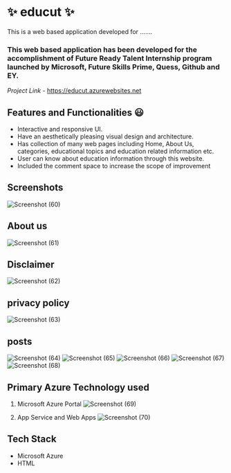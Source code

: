 # ✨ educut ✨

This is a web based application developed for .......

### This web based application has been developed for the accomplishment of Future Ready Talent Internship program launched by Microsoft, Future Skills Prime, Quess, Github and EY.


*Project Link* - https://educut.azurewebsites.net

## Features and Functionalities 😃

- Interactive and responsive UI.
- Have an aesthetically pleasing visual design and architecture.
- Has collection of many web pages including Home, About Us, categories, educational topics and education related information etc.
- User can know about education information through this website.
- Included the comment space to increase the scope of improvement 

## Screenshots
![Screenshot (60)](https://user-images.githubusercontent.com/116721900/207295727-cbc10769-764f-4563-9aff-23a8ac43b422.png)

## About us
![Screenshot (61)](https://user-images.githubusercontent.com/116721900/207295754-a5d18bca-6a03-4564-addc-7eb967b0c9f3.png)

## Disclaimer
![Screenshot (62)](https://user-images.githubusercontent.com/116721900/207295784-d15ead30-ec5b-4cd7-a27b-b52fdde5d0a9.png)

## privacy policy
![Screenshot (63)](https://user-images.githubusercontent.com/116721900/207295825-858b307a-d321-4cd6-ac3b-c74fa0612b4c.png)

## posts
![Screenshot (64)](https://user-images.githubusercontent.com/116721900/207295862-1e660d2d-20a6-4367-a373-fab30d18144f.png)
![Screenshot (65)](https://user-images.githubusercontent.com/116721900/207295885-f9a7016d-fa2e-4cf8-a71a-fe695b28b387.png)
![Screenshot (66)](https://user-images.githubusercontent.com/116721900/207295911-6208f701-8dec-40ca-a0c2-f92f071292a9.png)
![Screenshot (67)](https://user-images.githubusercontent.com/116721900/207295941-215e6190-847a-459d-8c5c-b348a9f72ac6.png)
![Screenshot (68)](https://user-images.githubusercontent.com/116721900/207295981-c2265c99-677e-42e4-b2ce-1e3ded8a057e.png)

## Primary Azure Technology used
1. Microsoft Azure Portal
![Screenshot (69)](https://user-images.githubusercontent.com/116721900/207296008-0715ab78-84a1-4347-a6b1-b93d67226a9d.png)

2. App Service and Web Apps
![Screenshot (70)](https://user-images.githubusercontent.com/116721900/207296028-44a3fcbc-05fc-4dd8-a334-9ab01247ebc5.png)

## Tech Stack
- Microsoft Azure
- HTML
